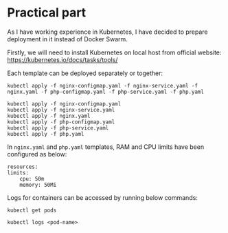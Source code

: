 # Practical part

As I have working experience in Kubernetes, I have decided to prepare deployment in it instead of Docker Swarm.

Firstly, we will need to install Kubernetes on local host from official website: https://kubernetes.io/docs/tasks/tools/

Each template can be deployed separately or together:

```kubectl apply -f nginx-configmap.yaml -f nginx-service.yaml -f nginx.yaml -f php-configmap.yaml -f php-service.yaml -f php.yaml```

```
kubectl apply -f nginx-configmap.yaml
kubectl apply -f nginx-service.yaml
kubectl apply -f nginx.yaml
kubectl apply -f php-configmap.yaml
kubectl apply -f php-service.yaml
kubectl apply -f php.yaml
```

In ```nginx.yaml``` and ```php.yaml``` templates, RAM and CPU limits have been configured as below:

```
resources:
limits:
    cpu: 50m
    memory: 50Mi
```

Logs for containers can be accessed by running below commands:

```kubectl get pods```

```kubectl logs <pod-name>```
